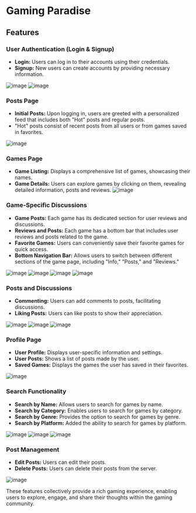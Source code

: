 # Gaming Paradise
<!-- - This application is cross-platformed (works on IOS, Android, and PC). -->

## Features

### User Authentication (Login & Signup)
- **Login:** Users can log in to their accounts using their credentials.
- **Signup:** New users can create accounts by providing necessary information.

![image](https://github.com/Ofekyaloz/gaming_paradise_client/assets/92519983/3c7fb7fc-7a3e-4e1d-948f-0880c8d5ce79)
![image](https://github.com/Ofekyaloz/gaming_paradise_client/assets/92519983/98c36518-b1a6-4b35-818f-f86dfedfe9a3)

### Posts Page
- **Initial Posts:** Upon logging in, users are greeted with a personalized feed that includes both "Hot" posts and regular posts.
- "Hot" posts consist of recent posts from all users or from games saved in favorites.

![image](https://github.com/Ofekyaloz/gaming_paradise_client/assets/92519983/4a380f81-81fd-41aa-80c3-dc3d17ee2bf8)

### Games Page
- **Game Listing:** Displays a comprehensive list of games, showcasing their names.
- **Game Details:** Users can explore games by clicking on them, revealing detailed information, posts and reviews.
![image](https://github.com/Ofekyaloz/gaming_paradise_client/assets/92519983/6a4f67b7-a608-49c0-a0b1-5a0de9f098bf)

### Game-Specific Discussions
- **Game Posts:** Each game has its dedicated section for user reviews and discussions.
- **Reviews and Posts:** Each game has a bottom bar that includes user reviews and posts related to the game.
- **Favorite Games:** Users can conveniently save their favorite games for quick access.
- **Bottom Navigation Bar:** Allows users to switch between different sections of the game page, including "Info," "Posts," and "Reviews."

![image](https://github.com/Ofekyaloz/gaming_paradise_client/assets/92519983/6beeeab5-7064-4595-b04f-27c0c2dbc85e)
![image](https://github.com/Ofekyaloz/gaming_paradise_client/assets/92519983/cd6d6977-cbab-441e-aecf-f07e8b4ba0a8)
![image](https://github.com/Ofekyaloz/gaming_paradise_client/assets/92519983/e728053b-8ea6-420d-ad33-4fe0027cef12)
![image](https://github.com/Ofekyaloz/gaming_paradise_client/assets/92519983/ad1ab6d7-66e5-446f-bb6a-927f5f553ae3)


### Posts and Discussions
- **Commenting:** Users can add comments to posts, facilitating discussions.
- **Liking Posts:** Users can like posts to show their appreciation.

![image](https://github.com/Ofekyaloz/gaming_paradise_client/assets/92519983/5a3f9de1-6ad0-4e12-8650-96a8a0b6c96a)
![image](https://github.com/Ofekyaloz/gaming_paradise_client/assets/92519983/0f53e54b-9c44-43cf-ad5e-b5b0f470de3d)
![image](https://github.com/Ofekyaloz/gaming_paradise_client/assets/92519983/972a25a7-5f2c-4aae-9bb4-dcf954b53483)



### Profile Page
- **User Profile:** Displays user-specific information and settings.
- **User Posts:** Shows a list of posts made by the user.
- **Saved Games:** Displays the games the user has saved in their favorites.

![image](https://github.com/Ofekyaloz/gaming_paradise_client/assets/92519983/f3f1e618-c4cd-49ba-9753-79892cc292cb)
 

### Search Functionality
- **Search by Name:** Allows users to search for games by name.
- **Search by Category:** Enables users to search for games by category.
- **Search by Genre:** Provides the option to search for games by genre.
- **Search by Platform:** Added the ability to search for games by platform.


![image](https://github.com/Ofekyaloz/gaming_paradise_client/assets/92519983/bff32cfa-fad5-4ebe-9464-214079700353)
![image](https://github.com/Ofekyaloz/gaming_paradise_client/assets/92519983/ce509ff8-f0d6-434a-b389-2695b537df8f)
![image](https://github.com/Ofekyaloz/gaming_paradise_client/assets/92519983/9a765cd3-bc51-4bfb-b11f-5538e48988b9)

  
### Post Management
- **Edit Posts:** Users can edit their posts.
- **Delete Posts:** Users can delete their posts from the server.

![image](https://github.com/Ofekyaloz/gaming_paradise_client/assets/92519983/35f309c2-5ec8-4b6e-b2c9-a0d9c14e3917)


These features collectively provide a rich gaming experience, enabling users to explore, engage, and share their thoughts within the gaming community.

